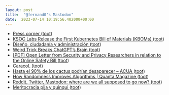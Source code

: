 ```yaml
---
layout: post
title:  "@fernand0's Mastodon"
date:  2023-07-14 10:19:56.402000+00:00
---
```

*  [Press corner ](https://ec.europa.eu/commission/presscorner/home/e) ([toot](https://mastodon.social/@fernand0/110711930643971147))
*  [KSOC Labs Release the First Kubernetes Bill of Materials (KBOMs) ](https://www.infoq.com/news/2023/06/kubernetes-bill-of-materials) ([toot](https://mastodon.social/@fernand0/110711675525068838))
*  [Diseño, ciudadanía y administración ](https://www.eventbrite.es/e/entradas-diseno-ciudadania-y-administracion-66021256254) ([toot](https://mastodon.social/@fernand0/110711493741842506))
*  [Weird Trick Breaks ChatGPT’s Brain ](https://futurism.com/weird-trick-breaks-chatgpt-brai) ([toot](https://mastodon.social/@fernand0/110711293083129419))
*  [[PDF] Open Letter from Security and Privacy Researchers in relation to the Online Safety Bill   ](https://haddadi.github.io/UKOSBOpenletter.pdf) ([toot](https://mastodon.social/@fernand0/110708031899723991))
*  [Caracol. ](https://avecesunafoto.wordpress.com/2023/07/13/caracol) ([toot](https://mastodon.social/@fernand0/110708019459835108))
*  [Hasta el 90% de los cactus podrían desaparecer – ACUA ](https://asociacionacua.org/hasta-el-90-de-los-cactus-podrian-desaparece) ([toot](https://mastodon.social/@fernand0/110707667870090435))
*  [How Randomness Improves Algorithms \| Quanta Magazine ](https://www.quantamagazine.org/how-randomness-improves-algorithms-20230403) ([toot](https://mastodon.social/@fernand0/110707528660699035))
*  [Reddit, Twitter, Mastodon: where are we all supposed to go now? ](https://www.theverge.com/2023/7/3/23782607/social-web-public-apps-end-reddit-twitter-mastodo) ([toot](https://mastodon.social/@fernand0/110707253687106800))
*  [Meritocracia pija y quinqui ](https://www.lavanguardia.com/opinion/20230704/9084545/meritocraciapija-quinqui.htm) ([toot](https://mastodon.social/@fernand0/110706459333052901))
